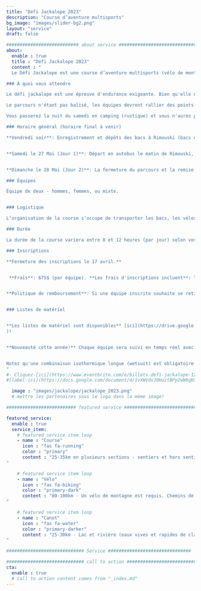 ```yaml
---
title: "Défi Jackalope 2023"
description: "Course d’aventure multisports"
bg_image: "images/slider-bg2.png"
layout: "service"
draft: false

########################### about service #############################
about:
  enable : true
  title : "Défi Jackalope 2023"
  content : "
  Le Défi Jackalope est une course d’aventure multisports (vélo de montagne, course à pied et canot) qui se déroulera sur 2 jours le 27 et 28 Mai 2023. Course d'aventure de la série mondiale A1 Adventure Racing: https://adventure1series.com/canada/. Les équipes traverseront ~150 km dans la région du Bas-Saint-Laurent en alternant les disciplines sportives.

### À quoi vous attendre

Le défi jackalope est une épreuve d'endurance exigeante. Bien qu'elle n'est pas réservée aux athlètes, vous devez avoir une expérience dans toutes les disciplines touchées par la course. Pendant votre course, vous aurez des décisions à prendre qui influenceront la durée de votre course (p.ex, sur le choix d’aller chercher ou non certains points de contrôle). Dans une certaine mesure, vous pourrez moduler votre parcours selon votre niveau d’énergie et de motivation. Les distances indiquées ci-bas varieront selon vos décisions et vos choix de points de contrôle. Notez qu'il y aura des barrières horaires à certaines étapes de la course.

Le parcours n'étant pas balisé, les équipes devront rallier des points de contrôle en s’orientant avec une boussole et une carte détaillée. Le parcours demeurera secret jusqu’à la journée avant la course.

Vous passerez la nuit du samedi en camping (rustique) et vous n'aurez pas accès à vos véhicules. Vous aurez accès à un bac de matériel par personne spécifiquement pour la nuit de camping.

### Horaire général (horaire final à venir)

**Vendredi soir**: Enregistrement et dépôts des bacs à Rimouski (bacs de camping et bacs de transitions du jour 1)


**Samedi le 27 Mai (Jour 1)**: Départ en autobus le matin de Rimouski, vous terminerez la course sur le site de camping.


**Dimanche le 28 Mai (Jour 2)**: La fermeture du parcours et la remise des prix auront lieu en mi-journée.

### Équipes

Équipe de deux - hommes, femmes, ou mixte.


### Logistique

L’organisation de la course s’occupe de transporter les bacs, les vélos et les canots si requis. Il n’y aura pas de ravitaillement sur le parcours, mais les équipes auront accès à des bacs lors des transitions entre les épreuves.

### Durée

La durée de la course variera entre 8 et 12 heures (par jour) selon vos choix de routes et votre vitesse.

### Inscriptions

**Fermeture des inscriptions le 17 avril.**


 **Frais**: 675$ (par équipe). **Les frais d'inscriptions incluent**: le transport des bacs et équipements (canot et vélos), le camping (le samedi), la location d'un canot, les cartes du parcours, repas d'après-course le samedi, et une superbe aventure! Pour faciliter la logistique de cet événement, les canots personnels ne sont pas acceptés.


**Politique de remboursement**: Si une équipe inscrite souhaite se retirer de l’événement, 85 % des frais d’inscription seront remboursés jusqu’au 1 février 2023. Entre le 2 février et le 15 avril 2023, 50 % des frais d’inscription peuvent être remboursés. Entre le 16 avril et le 20 mai 2023, 25% des frais d’inscription peuvent être remboursés. Entre le 21 mai 2023 et le jour de la course, aucun remboursement sera émis. Jusqu’au 20 mai, les équipes qui ne peuvent pas participer ont la possibilité de transférer leur inscription après en avoir informé le comité organisateur. Dans tous les cas d’annulation, les frais de transaction sont à la charge des équipes.


### Listes de matériel


**Les listes de matériel sont disponibles** [ici](https://drive.google.com/file/d/1sIQR2aNCHtBV6RBAjIvsuvmpkS93t-RE/view?usp=sharing
)!


**Nouveauté cette année!** Chaque équipe sera suivi en temps réel avec une balise GPS qui vous sera prêtée.


Notez qu'une combinaison isothermique longue (wetsuit) est obligatoire par personne (d'une épaisseur minimale de 3mm au corps et 2mm pour les membres). Possibilité de louer lors de l'inscription (bien choisir la grandeur).
"
#- Cliquez-[ici](https://www.eventbrite.com/e/billets-defi-jackalope-12h-2022-245827264967)!
#[label-ici](https://docs.google.com/document/d/1vXWVdvJOHoztBPpIwW6gKmgLnIvYCMgz/edit?usp=sharing&ouid=101057629570461989254&rtpof=true&sd=true)

  image : "images/jackalope/jackalope_2023.png"
  # mettre les partenaires sous le logo dans la même image!

########################## featured service ############################

featured_service:
  enable : true
  service_item:
    # featured service item loop
    - name : "Course"
      icon : "fas fa-running"
      color : "primary"
      content : "25-35km en plusieurs sections - sentiers et hors sentiers, traverse de cours d'eau et de marais.
"

    # featured service item loop
    - name : "Vélo"
      icon : "fas fa-biking"
      color : "primary-dark"
      content : "80-100km - Un vélo de montagne est requis. Chemins de terre – Single track - Chemins forestiers – Sentiers de VTT.
"

    # featured service item loop
    - name : "Canot"
      icon : "fas fa-water"
      color : "primary-darker"
      content : "25-30km - Lac et rivière (eaux vives et rapides de classe 1). Portages (entre 500m et 1.5km)
"

############################# Service ###############################

############################# call to action #################################
cta:
  enable : true
  # call to action content comes from "_index.md"
---
```

